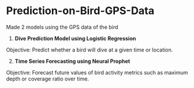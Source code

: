 # Prediction-on-Bird-GPS-Data
Made 2 models using the GPS data of the bird

1) **Dive Prediction Model using Logistic Regression**
   
Objective: Predict whether a bird will dive at a given time or location.

2) **Time Series Forecasting using Neural Prophet**

Objective: Forecast future values of bird activity metrics such as maximum depth or coverage ratio over time.
